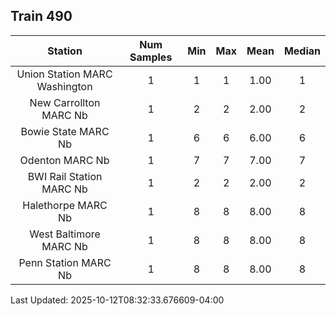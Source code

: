## Train 490

| Station | Num Samples | Min | Max | Mean | Median |
| :-----: | :---------: | :-: | :-: | :--: | :----: |
| Union Station MARC Washington | 1 | 1 | 1 | 1.00 | 1 |
| New Carrollton MARC Nb | 1 | 2 | 2 | 2.00 | 2 |
| Bowie State MARC Nb | 1 | 6 | 6 | 6.00 | 6 |
| Odenton MARC Nb | 1 | 7 | 7 | 7.00 | 7 |
| BWI Rail Station MARC Nb | 1 | 2 | 2 | 2.00 | 2 |
| Halethorpe MARC Nb | 1 | 8 | 8 | 8.00 | 8 |
| West Baltimore MARC Nb | 1 | 8 | 8 | 8.00 | 8 |
| Penn Station MARC Nb | 1 | 8 | 8 | 8.00 | 8 |


Last Updated: 2025-10-12T08:32:33.676609-04:00